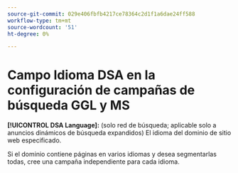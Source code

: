 ```yaml
---
source-git-commit: 029e406fbfb4217ce78364c2d1f1a6dae24ff588
workflow-type: tm+mt
source-wordcount: '51'
ht-degree: 0%

---
```

# Campo Idioma DSA en la configuración de campañas de búsqueda GGL y MS

**[!UICONTROL DSA Language]:** (solo red de búsqueda; aplicable solo a anuncios dinámicos de búsqueda expandidos) El idioma del dominio de sitio web especificado.

Si el dominio contiene páginas en varios idiomas y desea segmentarlas todas, cree una campaña independiente para cada idioma.
